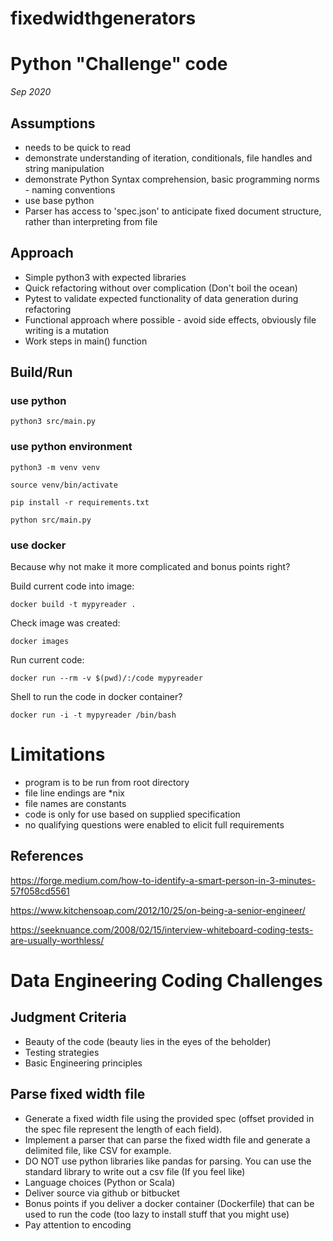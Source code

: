 # fixedwidthgenerators

# Python "Challenge" code

_Sep 2020_
## Assumptions
- needs to be quick to read
- demonstrate understanding of iteration, conditionals, file handles and string manipulation
- demonstrate Python Syntax comprehension, basic programming norms - naming conventions 
- use base python
- Parser has access to 'spec.json' to anticipate fixed document structure, rather than interpreting from file

## Approach
- Simple python3 with expected libraries
- Quick refactoring without over complication (Don't boil the ocean)
- Pytest to validate expected functionality of data generation during refactoring
- Functional approach where possible - avoid side effects, obviously file writing is a mutation
- Work steps in main() function

## Build/Run
### use python
```python3 src/main.py```
### use python environment
```python3 -m venv venv```

```source venv/bin/activate```

```pip install -r requirements.txt```

```python src/main.py```
### use docker
Because why not make it more complicated and bonus points right?

Build current code into image: 

```docker build -t mypyreader .```

Check image was created: 

```docker images```

Run current code: 

```docker run --rm -v $(pwd)/:/code mypyreader```

Shell to run the code in docker container? 

```docker run -i -t mypyreader /bin/bash```



# Limitations
- program is to be run from root directory
- file line endings are *nix
- file names are constants
- code is only for use based on supplied specification
- no qualifying questions were enabled to elicit full requirements


## References
https://forge.medium.com/how-to-identify-a-smart-person-in-3-minutes-57f058cd5561

https://www.kitchensoap.com/2012/10/25/on-being-a-senior-engineer/


https://seeknuance.com/2008/02/15/interview-whiteboard-coding-tests-are-usually-worthless/

# Data Engineering Coding Challenges


## Judgment Criteria
- Beauty of the code (beauty lies in the eyes of the beholder)
- Testing strategies
- Basic Engineering principles

## Parse fixed width file
- Generate a fixed width file using the provided spec (offset provided in the spec file represent the length of each field).
- Implement a parser that can parse the fixed width file and generate a delimited file, like CSV for example.
- DO NOT use python libraries like pandas for parsing. You can use the standard library to write out a csv file (If you feel like)
- Language choices (Python or Scala)
- Deliver source via github or bitbucket
- Bonus points if you deliver a docker container (Dockerfile) that can be used to run the code (too lazy to install stuff that you might use)
- Pay attention to encoding

